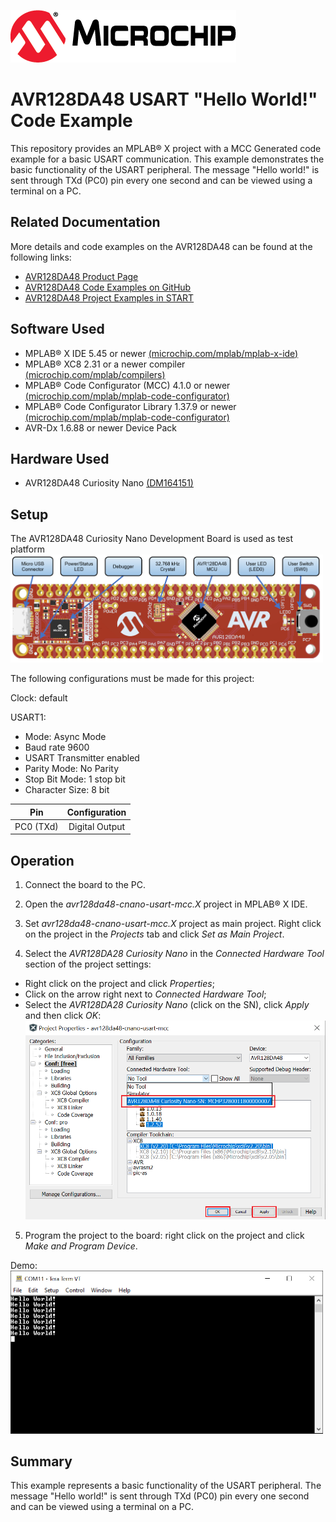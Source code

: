[![MCHP](images/microchip.png)](https://www.microchip.com)

 # AVR128DA48 USART "Hello World!" Code Example

 This repository provides an MPLAB® X project with a MCC Generated code example for a basic USART communication.
 This example demonstrates the basic functionality of the USART peripheral. The message "Hello world!" is sent through TXd (PC0) pin every one second and can be viewed using a terminal on a PC.

## Related Documentation
More details and code examples on the AVR128DA48 can be found at the following links:
- [AVR128DA48 Product Page](https://www.microchip.com/wwwproducts/en/AVR128DA28)
- [AVR128DA48 Code Examples on GitHub](https://github.com/microchip-pic-avr-examples?q=avr128da48)
- [AVR128DA48 Project Examples in START](https://start.atmel.com/#examples/AVR128DA48CuriosityNano)


## Software Used
- MPLAB® X IDE 5.45 or newer [(microchip.com/mplab/mplab-x-ide)](http://www.microchip.com/mplab/mplab-x-ide)
- MPLAB® XC8 2.31 or a newer compiler [(microchip.com/mplab/compilers)](http://www.microchip.com/mplab/compilers)
- MPLAB® Code Configurator (MCC) 4.1.0 or newer [(microchip.com/mplab/mplab-code-configurator)](https://www.microchip.com/mplab/mplab-code-configurator)
- MPLAB® Code Configurator Library 1.37.9 or newer [(microchip.com/mplab/mplab-code-configurator)](https://www.microchip.com/mplab/mplab-code-configurator)
- AVR-Dx 1.6.88 or newer Device Pack


## Hardware Used
- AVR128DA48 Curiosity Nano [(DM164151)](https://www.microchip.com/Developmenttools/ProductDetails/DM164151)

## Setup
The AVR128DA48 Curiosity Nano Development Board is used as test platform
<br><img src="images/AVR128DA48_CNANO_instructions.PNG" width="500">

The following configurations must be made for this project:

Clock: default

USART1:
  - Mode: Async Mode
  - Baud rate 9600
  - USART Transmitter enabled
  - Parity Mode: No Parity
  - Stop Bit Mode: 1 stop bit
  - Character Size: 8 bit
  

|Pin           | Configuration      |
| :----------: | :----------------: |
|PC0 (TXd)     | Digital Output     |


## Operation
1. Connect the board to the PC.

2. Open the *avr128da48-cnano-usart-mcc.X* project in MPLAB® X IDE.

3. Set *avr128da48-cnano-usart-mcc.X* project as main project. Right click on the project in the *Projects* tab and click *Set as Main Project*.

4. Select the *AVR128DA28 Curiosity Nano* in the *Connected Hardware Tool* section of the project settings:
  - Right click on the project and click *Properties*;
  - Click on the arrow right next to *Connected Hardware Tool*;
  - Select the *AVR128DA28 Curiosity Nano* (click on the SN), click *Apply* and then click *OK*:
<br><img src="images/Tool-selection.PNG" width="600">


5. Program the project to the board: right click on the project and click *Make and Program Device*.

Demo:
<br><img src="images/Demo.PNG" width="500">

## Summary
This example represents a basic functionality of the USART peripheral. The message "Hello world!" is sent through TXd (PC0) pin every one second and can be viewed using a terminal on a PC.
